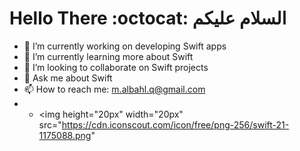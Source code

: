 ###                                                                                                                             <div align="center">
  
# Hello There  :octocat:   السلام عليكم    



</div>


- 🔭 I’m currently working on developing Swift apps
- 🌱 I’m currently learning more about Swift
- 👯 I’m looking to collaborate on Swift projects
- 💬 Ask me about Swift
- 📫 How to reach me: m.albahl.q@gmail.com
-  - <img height="20px" width="20px" src="https://cdn.iconscout.com/icon/free/png-256/swift-21-1175088.png"
